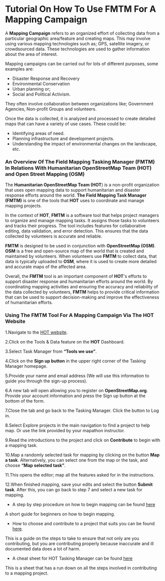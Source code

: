 # Tutorial On How To Use FMTM For A Mapping Campaign

A **Mapping Campaign** refers to an organized effort of collecting data from a particular geographic area/feature and creating maps. This may involve using various mapping technologies such as; GPS, satellite imagery, or crowdsourced data. These technologies are used to gather information about the area of interest.

Mapping campaigns can be carried out for lots of different purposes, some examples are:

- Disaster Response and Recovery
- Environmental Conservation
- Urban planning or;
- Social and Political Activism.

They often involve collaboration between organizations like; Government Agencies, Non-profit Groups and volunteers.

Once the data is collected, it is analyzed and processed to create detailed maps that can have a variety of use cases. These could be:

- Identifying areas of need.
- Planning infrastructure and development projects.
- Understanding the impact of environmental changes on the landscape, etc.

### An Overview Of The Field Mapping Tasking Manager (FMTM) In Relations With Humanitarian OpenStreetMap Team (HOT) and Open Street Mapping (OSM)

The **Humanitarian OpenStreetMap Team (HOT**) is a non-profit organization that uses open mapping data to support humanitarian and disaster response efforts around the world. **The Field Mapping Task Manager (FMTM)** is one of the tools that **HOT** uses to coordinate and manage mapping projects.

In the context of **HOT**, **FMTM** is a software tool that helps project managers to organize and manage mapping tasks. It assigns those tasks to volunteers and tracks their progress. The tool includes features for collaborative editing, data validation, and error detection. This ensures that the data collected by volunteers is accurate and reliable.

**FMTM** is designed to be used in conjunction with **OpenStreetMap (OSM)**. **OSM** is a free and open-source map of the world that is created and maintained by volunteers. When volunteers use **FMTM** to collect data, that data is typically uploaded to **OSM**, where it is used to create more detailed and accurate maps of the affected area.

Overall, the **FMTM** tool is an important component of **HOT**'s efforts to support disaster response and humanitarian efforts around the world. By coordinating mapping activities and ensuring the accuracy and reliability of the data collected by volunteers, **FMTM** helps to provide critical information that can be used to support decision-making and improve the effectiveness of humanitarian efforts.

### Using The FMTM Tool For A Mapping Campaign Via The HOT Website

1.Navigate to the [HOT website](https://www.hotosm.org/).

2.Click on the Tools & Data feature on the **HOT** Dashboard.

3.Select Task Manager from **“Tools we use”**.

4.Click on the **Sign up button** in the upper right corner of the Tasking Manager homepage.

5.Provide your name and email address (We will use this information to guide you through the sign-up process).

6.A new tab will open allowing you to register on **OpenStreetMap.org**. Provide your account information and press the Sign up button at the bottom of the form.

7.Close the tab and go back to the Tasking Manager. Click the button to Log in.

8.Select Explore projects in the main navigation to find a project to help map. Or use the link provided by your mapathon instructor.

9.Read the introductions to the project and click on **Contribute** to begin with a mapping task.

10.Map a randomly selected task for mapping by clicking on the button **Map a task**.
Alternatively, you can select one from the map or the task, and choose **“Map selected task”**.

11.This opens the editor; map all the features asked for in the instructions.

12.When finished mapping, save your edits and select the button **Submit task**.
After this, you can go back to step 7 and select a new task for mapping.

- A step by step procedure on how to begin mapping can be found [here](https://learnosm.org/en/beginner/)

A short guide for beginners on how to begin mapping.

- How to choose and contribute to a project that suits you can be found [here](https://learnosm.org/en/coordination/tm-user/#select-a-task-to-map).

This is a guide on the steps to take to ensure that not only are you contributing, but you are contributing properly because inaccurate and ill documented data does a lot of harm.

- A cheat sheet for HOT Tasking Manager can be found [here](https://drive.google.com/file/d/19pckU4Cru-cSz_aclsLsBk-45SQ1Qyy_/view)

This is a sheet that has a run down on all the steps involved in contributing to a mapping project.
